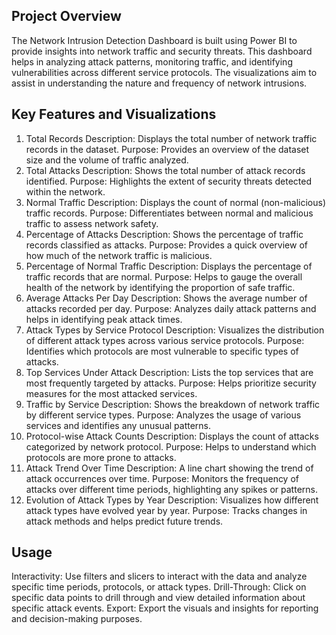 ## Project Overview
The Network Intrusion Detection Dashboard is built using Power BI to provide insights into network traffic and security threats. This dashboard helps in analyzing attack patterns, monitoring traffic, and identifying vulnerabilities across different service protocols. The visualizations aim to assist in understanding the nature and frequency of network intrusions.

## Key Features and Visualizations
1. Total Records
Description: Displays the total number of network traffic records in the dataset.
Purpose: Provides an overview of the dataset size and the volume of traffic analyzed.
2. Total Attacks
Description: Shows the total number of attack records identified.
Purpose: Highlights the extent of security threats detected within the network.
3. Normal Traffic
Description: Displays the count of normal (non-malicious) traffic records.
Purpose: Differentiates between normal and malicious traffic to assess network safety.
4. Percentage of Attacks
Description: Shows the percentage of traffic records classified as attacks.
Purpose: Provides a quick overview of how much of the network traffic is malicious.
5. Percentage of Normal Traffic
Description: Displays the percentage of traffic records that are normal.
Purpose: Helps to gauge the overall health of the network by identifying the proportion of safe traffic.
6. Average Attacks Per Day
Description: Shows the average number of attacks recorded per day.
Purpose: Analyzes daily attack patterns and helps in identifying peak attack times.
7. Attack Types by Service Protocol
Description: Visualizes the distribution of different attack types across various service protocols.
Purpose: Identifies which protocols are most vulnerable to specific types of attacks.
8. Top Services Under Attack
Description: Lists the top services that are most frequently targeted by attacks.
Purpose: Helps prioritize security measures for the most attacked services.
9. Traffic by Service
Description: Shows the breakdown of network traffic by different service types.
Purpose: Analyzes the usage of various services and identifies any unusual patterns.
10. Protocol-wise Attack Counts
Description: Displays the count of attacks categorized by network protocol.
Purpose: Helps to understand which protocols are more prone to attacks.
11. Attack Trend Over Time
Description: A line chart showing the trend of attack occurrences over time.
Purpose: Monitors the frequency of attacks over different time periods, highlighting any spikes or patterns.
12. Evolution of Attack Types by Year
Description: Visualizes how different attack types have evolved year by year.
Purpose: Tracks changes in attack methods and helps predict future trends.
## Usage
Interactivity: Use filters and slicers to interact with the data and analyze specific time periods, protocols, or attack types.
Drill-Through: Click on specific data points to drill through and view detailed information about specific attack events.
Export: Export the visuals and insights for reporting and decision-making purposes.
